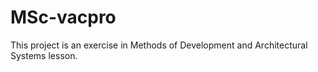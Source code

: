 # MSc-vacpro
This project  is an exercise in Methods of Development and Architectural Systems lesson.
